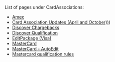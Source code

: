 List of pages under CardAssociations:
- [Amex](\Orphaned-pages\CardAssociations\Amex)
- [Card Association Updates (April and October))](\Orphaned-pages\CardAssociations\Card-Association-Updates-(April-and-October)))
- [Discover Chargebacks](\Orphaned-pages\CardAssociations\Discover-Chargebacks)
- [Discover Qualification](\Orphaned-pages\CardAssociations\Discover-Qualification)
- [EditPackage (Visa)](\Orphaned-pages\CardAssociations\EditPackage-(Visa))
- [MasterCard](\Orphaned-pages\CardAssociations\MasterCard)
- [MasterCard - AutoEdit](\Orphaned-pages\CardAssociations\MasterCard-%2D-AutoEdit)
- [Mastercard qualification rules](\Orphaned-pages\CardAssociations\Mastercard-qualification-rules)

 



